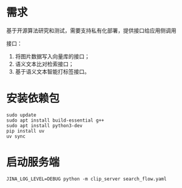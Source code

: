 # 需求

基于开源算法研究和测试，需要支持私有化部署，提供接口给应用侧调用

接口：
1. 将图片数据写入向量库的接口；
2. 语义文本比对检索接口；
3. 基于语义文本智能打标签接口。

# 安装依赖包
```shell
sudo update
sudo apt install build-essential g++
sudo apt install python3-dev
pip install uv
uv sync
```

# 启动服务端

```shell
JINA_LOG_LEVEL=DEBUG python -m clip_server search_flow.yaml
```